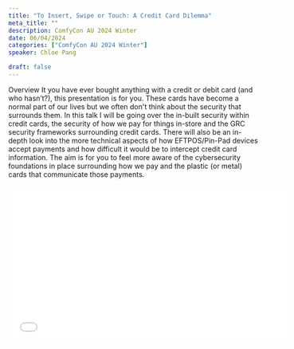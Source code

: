 ```yaml
---
title: "To Insert, Swipe or Touch: A Credit Card Dilemma"
meta_title: ""
description: ComfyCon AU 2024 Winter
date: 06/04/2024
categories: ["ComfyCon AU 2024 Winter"]
speaker: Chloe Pang

draft: false
---
```

Overview
It you have ever bought anything with a credit or debit card (and who hasn’t?), this presentation is for you.
These cards have become a normal part of our lives but we often don't think about the security that surrounds them. In this talk I will be going over the in-built security within credit cards, the security of how we pay for things in-store and the GRC security frameworks surrounding credit cards. There will also be an in-depth look into the more technical aspects of how EFTPOS/Pin-Pad devices accept payments and how difficult it would be to intercept credit card information. The aim is for you to feel more aware of the cybersecurity foundations in place surrounding how we pay and the plastic (or metal) cards that communicate those payments. 

<iframe width="560" height="315" src="None" title="YouTube video player" frameborder="0" allow="accelerometer; autoplay; clipboard-write; encrypted-media; gyroscope; picture-in-picture; web-share" allowfullscreen></iframe>